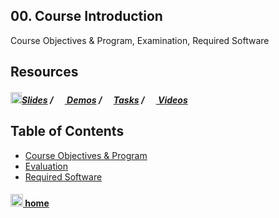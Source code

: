 ## 00. Course Introduction

Course Objectives & Program, Examination, Required Software

## Resources

##### [<img src="https://raw.githubusercontent.com/TelerikAcademy/Common/master/icons/presentation.png" height="18"/>Slides](https://rawgit.com/TelerikAcademy/CSS/master/Topics/00.%20Course-Intro/slides/index.html) / [<img src="https://raw.githubusercontent.com/TelerikAcademy/Common/master/icons/code.png" height="15"> Demos](demos) / [<img src="https://raw.githubusercontent.com/TelerikAcademy/Common/master/icons/homework.png" height="15">Tasks](homework) / [<img src="https://raw.githubusercontent.com/TelerikAcademy/Common/master/icons/video.png" height="15"> Videos](VIDEOS.md)


## Table of Contents
- [Course Objectives & Program](#/curriculum)
- [Evaluation](#/evaluation)
- [Required Software](#/software)

#### [<img src="https://raw.githubusercontent.com/TelerikAcademy/Common/master/icons/home.png" height="20" /> home](/README.md)
